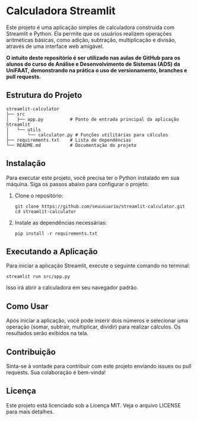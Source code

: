 # Calculadora Streamlit

Este projeto é uma aplicação simples de calculadora construída com Streamlit e Python. Ela permite que os usuários realizem operações aritméticas básicas, como adição, subtração, multiplicação e divisão, através de uma interface web amigável.

**O intuito deste repositório é ser utilizado nas aulas de GitHub para os alunos do curso de Análise e Desenvolvimento de Sistemas (ADS) da UniFAAT, demonstrando na prática o uso de versionamento, branches e pull requests.**

## Estrutura do Projeto

```
streamlit-calculator
├── src
│   ├── app.py          # Ponto de entrada principal da aplicação Streamlit
│   └── utils
│       └── calculator.py # Funções utilitárias para cálculos
├── requirements.txt    # Lista de dependências
└── README.md           # Documentação do projeto
```

## Instalação

Para executar este projeto, você precisa ter o Python instalado em sua máquina. Siga os passos abaixo para configurar o projeto:

1. Clone o repositório:
   ```
   git clone https://github.com/seuusuario/streamlit-calculator.git
   cd streamlit-calculator
   ```

2. Instale as dependências necessárias:
   ```
   pip install -r requirements.txt
   ```

## Executando a Aplicação

Para iniciar a aplicação Streamlit, execute o seguinte comando no terminal:
```
streamlit run src/app.py
```

Isso irá abrir a calculadora em seu navegador padrão.

## Como Usar

Após iniciar a aplicação, você pode inserir dois números e selecionar uma operação (somar, subtrair, multiplicar, dividir) para realizar cálculos. Os resultados serão exibidos na tela.

## Contribuição

Sinta-se à vontade para contribuir com este projeto enviando issues ou pull requests. Sua colaboração é bem-vinda!

## Licença

Este projeto está licenciado sob a Licença MIT. Veja o arquivo LICENSE para mais detalhes.
